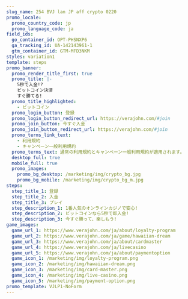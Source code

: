 ```yaml
---
slug_name: 254 BVJ lan JP aff crypto 0220
promo_locale:
  promo_country_code: jp
  promo_language_code: ja
field_ids:
  go_container_id: OPT-PHSNXP6
  ga_tracking_id: UA-142143961-1
  gtm_container_id: GTM-MFD3NKM
styles: variation1
template: steps
promo_banner:
  promo_render_title_first: true
  promo_title: |-
    5秒で入金!?
    ビットコイン決済
    すぐ勝てる!
  promo_title_highlighted:
    - ビットコイン
  promo_login_button: 登録
  promo_login_button_redirect_url: https://verajohn.com/#join
  promo_join_button: 今すぐ入金
  promo_join_button_redirect_url: https://verajohn.com/#join
  promo_terms_link_text:
    - 利用規約
    - キャンペーン一般利用規約
  promo_terms_text: 通常の利用規約とキャンペーン一般利用規約が適用されます。
  desktop_full: true
  mobile_full: true
  promo_images:
    promo_bg_desktop: /marketing/img/crypto_bg.jpg
    promo_bg_mobile: /marketing/img/crypto_bg_m.jpg
steps:
  step_title_1: 登録
  step_title_2: 入金
  step_title_3: プレイ
  step_description_1: 1番人気のオンラインカジノで安心!
  step_description_2: ビットコインなら5秒で即入金!
  step_description_3: 今すぐ勝って、楽しもう!
game_images:
  game_url_1: https://www.verajohn.com/ja/about/loyalty-program
  game_url_2: https://www.verajohn.com/ja/game/hawaiian-dream
  game_url_3: https://www.verajohn.com/ja/about/cardmaster
  game_url_4: https://www.verajohn.com/ja/livecasino
  game_url_5: https://www.verajohn.com/ja/about/paymentoption
  game_icon_1: /marketing/img/loyalty-program.png
  game_icon_2: /marketing/img/hawaiian-dream.png
  game_icon_3: /marketing/img/card-master.png
  game_icon_4: /marketing/img/live-casino.png
  game_icon_5: /marketing/img/payment-option.png
promo_template: VJLP1-NoForm
---
```

